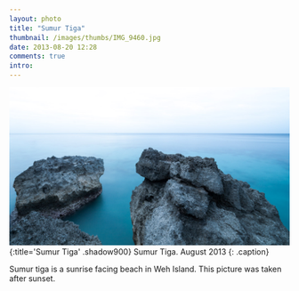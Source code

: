 ```yaml
---
layout: photo
title: "Sumur Tiga"
thumbnail: /images/thumbs/IMG_9460.jpg 
date: 2013-08-20 12:28
comments: true
intro: 
---
```

[![image](/images/IMG_9460.jpg)](http://www.flickr.com/photos/fajarnurdiansyah/8760225519/)
{:title='Sumur Tiga' .shadow900}
Sumur Tiga. August 2013
{: .caption}

Sumur tiga is a sunrise facing beach in Weh Island. This picture was taken after sunset.
